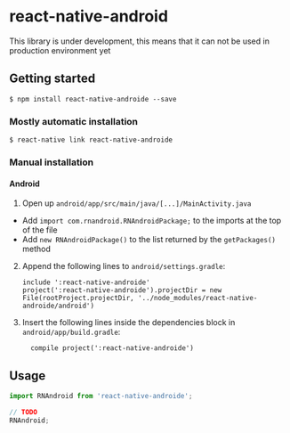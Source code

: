 # react-native-android

This library is under development, this means that it can not be used in production environment yet

## Getting started

`$ npm install react-native-androide --save`

### Mostly automatic installation

`$ react-native link react-native-androide`

### Manual installation


#### Android

1. Open up `android/app/src/main/java/[...]/MainActivity.java`
  - Add `import com.rnandroid.RNAndroidPackage;` to the imports at the top of the file
  - Add `new RNAndroidPackage()` to the list returned by the `getPackages()` method
2. Append the following lines to `android/settings.gradle`:
  	```
  	include ':react-native-androide'
  	project(':react-native-androide').projectDir = new File(rootProject.projectDir, '../node_modules/react-native-androide/android')
  	```
3. Insert the following lines inside the dependencies block in `android/app/build.gradle`:
  	```
      compile project(':react-native-androide')
  	```


## Usage
```javascript
import RNAndroid from 'react-native-androide';

// TODO
RNAndroid;
```
  